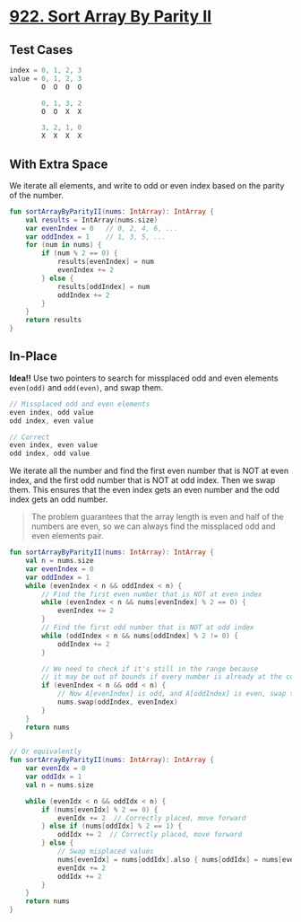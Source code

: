 # [922. Sort Array By Parity II](https://leetcode.com/problems/sort-array-by-parity-ii/description/)

## Test Cases
```js
index = 0, 1, 2, 3
value = 0, 1, 2, 3
        O  O  O  O

        0, 1, 3, 2
        O  O  X  X

        3, 2, 1, 0
        X  X  X  X
```

## With Extra Space
We iterate all elements, and write to odd or even index based on the parity of the number.

```kotlin
fun sortArrayByParityII(nums: IntArray): IntArray {
    val results = IntArray(nums.size)
    var evenIndex = 0   // 0, 2, 4, 6, ...
    var oddIndex = 1    // 1, 3, 5, ...
    for (num in nums) {
        if (num % 2 == 0) {
            results[evenIndex] = num
            evenIndex += 2
        } else {
            results[oddIndex] = num
            oddIndex += 2
        }
    }
    return results
}
```

## In-Place
**Idea!!** Use two pointers to search for missplaced odd and even elements `even(odd)` and `odd(even)`, and swap them.

```js
// Missplaced odd and even elements
even index, odd value
odd index, even value

// Correct
even index, even value
odd index, odd value
```

We iterate all the number and find the first even number that is NOT at even index, and the first odd number that is NOT at odd index. Then we swap them. This ensures that the even index gets an even number and the odd index gets an odd number.

> The problem guarantees that the array length is even and half of the numbers are even, so we can always find the missplaced odd and even elements pair.

```kotlin
fun sortArrayByParityII(nums: IntArray): IntArray {
    val n = nums.size
    var evenIndex = 0
    var oddIndex = 1
    while (evenIndex < n && oddIndex < n) {
        // Find the first even number that is NOT at even index
        while (evenIndex < n && nums[evenIndex] % 2 == 0) {
            evenIndex += 2
        }
        // Find the first odd number that is NOT at odd index
        while (oddIndex < n && nums[oddIndex] % 2 != 0) {
            oddIndex += 2
        }

        // We need to check if it's still in the range because
        // it may be out of bounds if every number is already at the correct index
        if (evenIndex < n && odd < n) {
            // Now A[evenIndex] is odd, and A[oddIndex] is even, swap them
            nums.swap(oddIndex, evenIndex)
        }
    }
    return nums
}

// Or equivalently
fun sortArrayByParityII(nums: IntArray): IntArray {
    var evenIdx = 0
    var oddIdx = 1
    val n = nums.size

    while (evenIdx < n && oddIdx < n) {
        if (nums[evenIdx] % 2 == 0) {
            evenIdx += 2  // Correctly placed, move forward
        } else if (nums[oddIdx] % 2 == 1) {
            oddIdx += 2  // Correctly placed, move forward
        } else {
            // Swap misplaced values
            nums[evenIdx] = nums[oddIdx].also { nums[oddIdx] = nums[evenIdx] }
            evenIdx += 2
            oddIdx += 2
        }
    }
    return nums
}

```